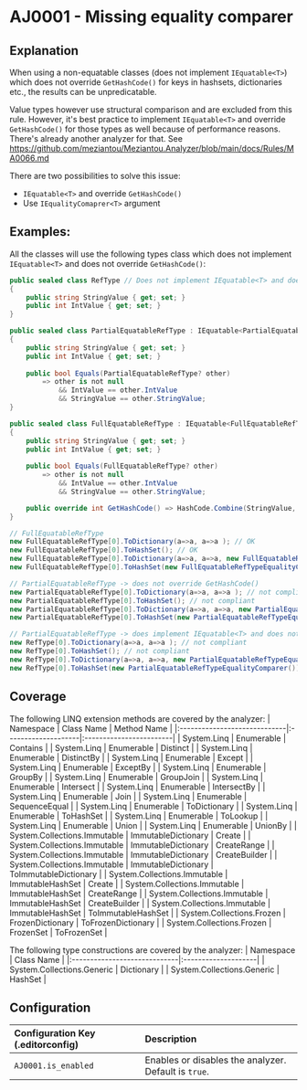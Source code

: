 # AJ0001 - Missing equality comparer

## Explanation

When using a non-equatable classes (does not implement `IEquatable<T>`) which does not override `GetHashCode()` for keys
in hashsets, dictionaries etc., the results can be unpredicatable.

Value types however use structural comparison and are excluded from this rule. However, it's best practice to implement
`IEquatable<T>` and override `GetHashCode()` for those types as well because of performance reasons. There's already
another analyzer for that. See https://github.com/meziantou/Meziantou.Analyzer/blob/main/docs/Rules/MA0066.md

There are two possibilities to solve this issue:

- `IEquatable<T>` and override `GetHashCode()`
- Use `IEqualityComaprer<T>` argument

## Examples:

All the classes will use the following types class which does not implement `IEquatable<T>` and does not override
`GetHashCode()`:

````csharp
public sealed class RefType // Does not implement IEquatable<T> and does not override GetHashCode()
{
    public string StringValue { get; set; }
    public int IntValue { get; set; }    
}

public sealed class PartialEquatableRefType : IEquatable<PartialEquatableRefType>
{
    public string StringValue { get; set; }
    public int IntValue { get; set; }
    
    public bool Equals(PartialEquatableRefType? other)
        => other is not null
            && IntValue == other.IntValue
            && StringValue == other.StringValue;
}

public sealed class FullEquatableRefType : IEquatable<FullEquatableRefType>
{
    public string StringValue { get; set; }
    public int IntValue { get; set; }
    
    public bool Equals(FullEquatableRefType? other)
        => other is not null
            && IntValue == other.IntValue
            && StringValue == other.StringValue;

    public override int GetHashCode() => HashCode.Combine(StringValue, IntValue);
}

````

```csharp
// FullEquatableRefType
new FullEquatableRefType[0].ToDictionary(a=>a, a=>a ); // OK
new FullEquatableRefType[0].ToHashSet(); // OK
new FullEquatableRefType[0].ToDictionary(a=>a, a=>a, new FullEquatableRefTypeEqualityComarer() ); // OK
new FullEquatableRefType[0].ToHashSet(new FullEquatableRefTypeEqualityComarer() ); // OK

// PartialEquatableRefType -> does not override GetHashCode()
new PartialEquatableRefType[0].ToDictionary(a=>a, a=>a ); // not compliant
new PartialEquatableRefType[0].ToHashSet(); // not compliant
new PartialEquatableRefType[0].ToDictionary(a=>a, a=>a, new PartialEquatableRefTypeEqualityComarer() ); // OK
new PartialEquatableRefType[0].ToHashSet(new PartialEquatableRefTypeEqualityComarer() ); // OK

// PartialEquatableRefType -> does implement IEquatable<T> and does not override GetHashCode()
new RefType[0].ToDictionary(a=>a, a=>a ); // not compliant
new RefType[0].ToHashSet(); // not compliant
new RefType[0].ToDictionary(a=>a, a=>a, new PartialEquatableRefTypeEqualityComparer()); // OK
new RefType[0].ToHashSet(new PartialEquatableRefTypeEqualityComparer()); // OK
```

## Coverage

The following LINQ extension methods are covered by the analyzer:
| Namespace | Class Name | Method Name |
|:-----------------------------|:--------------------|:------------------------|
| System.Linq | Enumerable | Contains |
| System.Linq | Enumerable | Distinct |
| System.Linq | Enumerable | DistinctBy |
| System.Linq | Enumerable | Except |
| System.Linq | Enumerable | ExceptBy |
| System.Linq | Enumerable | GroupBy |
| System.Linq | Enumerable | GroupJoin |
| System.Linq | Enumerable | Intersect |
| System.Linq | Enumerable | IntersectBy |
| System.Linq | Enumerable | Join |
| System.Linq | Enumerable | SequenceEqual |
| System.Linq | Enumerable | ToDictionary |
| System.Linq | Enumerable | ToHashSet |
| System.Linq | Enumerable | ToLookup |
| System.Linq | Enumerable | Union |
| System.Linq | Enumerable | UnionBy |
| System.Collections.Immutable | ImmutableDictionary | Create |
| System.Collections.Immutable | ImmutableDictionary | CreateRange |
| System.Collections.Immutable | ImmutableDictionary | CreateBuilder |
| System.Collections.Immutable | ImmutableDictionary | ToImmutableDictionary |
| System.Collections.Immutable | ImmutableHashSet | Create |
| System.Collections.Immutable | ImmutableHashSet | CreateRange |
| System.Collections.Immutable | ImmutableHashSet | CreateBuilder |
| System.Collections.Immutable | ImmutableHashSet | ToImmutableHashSet |
| System.Collections.Frozen | FrozenDictionary | ToFrozenDictionary |
| System.Collections.Frozen | FrozenSet | ToFrozenSet |

The following type constructions are covered by the analyzer:
| Namespace | Class Name |
|:-----------------------------|:--------------------|
| System.Collections.Generic | Dictionary |
| System.Collections.Generic | HashSet |

## Configuration

| Configuration Key (.editorconfig) | Description                                          |
|:----------------------------------|:-----------------------------------------------------|
| `AJ0001.is_enabled`               | Enables or disables the analyzer. Default is `true`. |
